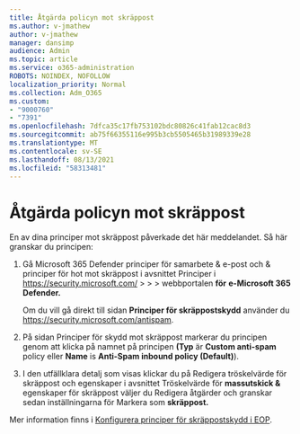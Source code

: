 ```yaml
---
title: Åtgärda policyn mot skräppost
ms.author: v-jmathew
author: v-jmathew
manager: dansimp
audience: Admin
ms.topic: article
ms.service: o365-administration
ROBOTS: NOINDEX, NOFOLLOW
localization_priority: Normal
ms.collection: Adm_O365
ms.custom:
- "9000760"
- "7391"
ms.openlocfilehash: 7dfca35c17fb753102bdc80826c41fab12cac8d3
ms.sourcegitcommit: ab75f66355116e995b3cb5505465b31989339e28
ms.translationtype: MT
ms.contentlocale: sv-SE
ms.lasthandoff: 08/13/2021
ms.locfileid: "58313481"
---
```

# <a name="fix-anti-spam-policy"></a>Åtgärda policyn mot skräppost

En av dina principer mot skräppost påverkade det här meddelandet. Så här granskar du principen:

1. Gå Microsoft 365 Defender principer för samarbete & e-post och & principer för hot mot skräppost i avsnittet Principer i <https://security.microsoft.com/>  \>  \>  \> webbportalen **för** **e-Microsoft 365 Defender.**

   Om du vill gå direkt till sidan **Principer för skräppostskydd** använder du <https://security.microsoft.com/antispam>.

2. På sidan Principer för skydd mot skräppost markerar du principen genom att klicka på namnet på principen **(Typ** är **Custom anti-spam** policy eller **Name** is **Anti-Spam inbound policy (Default)**). 

3. I den utfällklara  detalj som visas klickar du på Redigera tröskelvärde för skräppost och egenskaper i avsnittet Tröskelvärde för **massutskick &** egenskaper för skräppost väljer du Redigera åtgärder och granskar sedan inställningarna för Markera som **skräppost.**

Mer information finns i [Konfigurera principer för skräppostskydd i EOP](https://docs.microsoft.com/microsoft-365/security/office-365-security/configure-your-spam-filter-policies).
